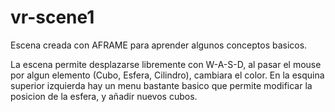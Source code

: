 # vr-scene1

Escena creada con AFRAME para aprender algunos conceptos basicos. 

La escena permite desplazarse libremente con W-A-S-D, al pasar el mouse por algun elemento (Cubo, Esfera, Cilindro), cambiara el color.
En la esquina superior izquierda hay un menu bastante basico que permite modificar la posicion de la esfera, y añadir nuevos cubos.

